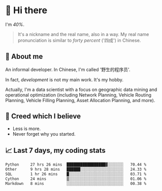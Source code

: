 # 👋 Hi there

I'm *40%*.

> It's a nickname and the real name, also in a way.
> My real name pronunciation is similar to *forty percent* ('四成') in Chinese.

## :speech_balloon: About me

An informal developer. In Chinese, I'm called '野生的程序员'.

In fact, _development_ is not my main work. It's my hobby.

Actually, I'm a data scientist with a focus on geographic data mining and operational optimization (including Network Planning, Vehicle Routing Planning, Vehicle Filling Planning, Asset Allocation Planning, and more).

## :see_no_evil: Creed which I believe

- Less is more.
- Never forget why you started.

## :chart_with_upwards_trend: Last 7 days, my coding stats

<!--START_SECTION:waka-->

```txt
Python     27 hrs 26 mins  █████████████████▓░░░░░░░   70.44 %
Other      9 hrs 28 mins   ██████░░░░░░░░░░░░░░░░░░░   24.33 %
SQL        1 hr 26 mins    █░░░░░░░░░░░░░░░░░░░░░░░░   03.71 %
Cython     24 mins         ▒░░░░░░░░░░░░░░░░░░░░░░░░   01.06 %
Markdown   8 mins          ░░░░░░░░░░░░░░░░░░░░░░░░░   00.38 %
```

<!--END_SECTION:waka-->
